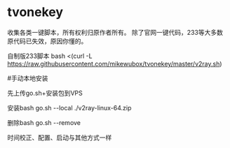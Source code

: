 # tvonekey
收集各类一键脚本，所有权利归原作者所有。
除了官网一键代码，233等大多数原代码已失效，原因你懂的。

自制版233脚本
bash <(curl -L https://raw.githubusercontent.com/mikewubox/tvonekey/master/v2ray.sh)


#手动本地安装

先上传go.sh+安装包到VPS

安装bash go.sh --local ./v2ray-linux-64.zip

删除bash go.sh --remove

时间校正、配置、启动与其他方式一样
